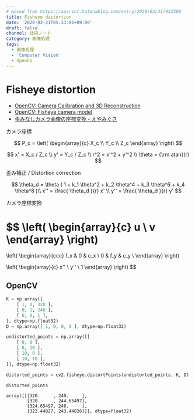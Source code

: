 ```yaml
---
# moved from https://aoirint.hatenablog.com/entry/2020/03/21/053306
title: Fisheye distortion
date: '2020-03-21T05:33:06+09:00'
draft: false
channel: 技術ノート
category: 画像処理
tags:
  - 画像処理
  - 'Computer Vision'
  - OpenCV
---
```

# Fisheye distortion

- [OpenCV: Camera Calibration and 3D Reconstruction](https://docs.opencv.org/4.2.0/d9/d0c/group__calib3d.html#details)
- [OpenCV: Fisheye camera model](https://docs.opencv.org/4.2.0/db/d58/group__calib3d__fisheye.html#details)
- [歪みなしカメラ画像の座標変換 - えやみぐさ](https://blog.aoirint.com/entry/2020/computer_vision_transform_distortless_camera_image/)

カメラ座標

$$
P_c = \left(
\begin{array}{c}
X_c \\
Y_c \\
Z_c
\end{array}
\right)
$$

$$
x' = X_c / Z_c \\
y' = Y_c / Z_c \\
r^2 = x'^2 + y'^2 \\
\theta = {\rm atan}(r)
$$

歪み補正 / Distortion correction

$$
\theta_d = \theta ( 1 + k_1 \theta^2 + k_2 \theta^4 + k_3 \theta^6 + k_4 \theta^8 )\\
x'' = \frac{ \theta_d }{r} x' \\
y'' = \frac{ \theta_d }{r} y'
$$

カメラ座標変換

$$
\left(
\begin{array}{c}
u \\
v
\end{array}
\right)
=

\left(
\begin{array}{ccc}
f_x & 0 & c_x \\
0 & f_y & c_y \\
\end{array}
\right)

\left(
\begin{array}{c}
x'' \\
y'' \\
1
\end{array}
\right)
$$

## OpenCV

```python
K = np.array([
    [ 1, 0, 320 ],
    [ 0, 1, 240 ],
    [ 0, 0, 1 ],
], dtype=np.float32)
D = np.array([ 1, 0, 0, 0 ], dtype=np.float32)

undistorted_points = np.array([[
    [ 0, 0 ],
    [ 0, 10 ],
    [ 10, 0 ],
    [ 10, 10 ],
]], dtype=np.float32)

distorted_points = cv2.fisheye.distortPoints(undistorted_points, K, D)

distorted_points
```

```plain
array([[[320.     , 240.     ],
        [320.     , 244.65497],
        [324.65497, 240.     ],
        [323.44827, 243.44826]]], dtype=float32)
```
